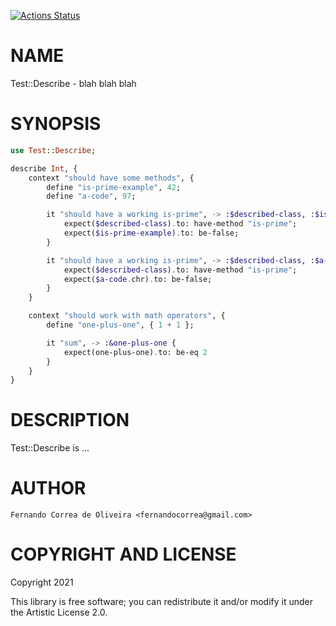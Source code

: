 [![Actions Status](https://github.com/FCO/Test-Describe/workflows/test/badge.svg)](https://github.com/FCO/Test-Describe/actions)

NAME
====

Test::Describe - blah blah blah

SYNOPSIS
========

```raku
use Test::Describe;

describe Int, {
    context "should have some methods", {
        define "is-prime-example", 42;
        define "a-code", 97;

        it "should have a working is-prime", -> :$described-class, :$is-prime-example {
            expect($described-class).to: have-method "is-prime";
            expect($is-prime-example).to: be-false;
        }

        it "should have a working is-prime", -> :$described-class, :$a-code {
            expect($described-class).to: have-method "is-prime";
            expect($a-code.chr).to: be-false;
        }
    }

    context "should work with math operators", {
        define "one-plus-one", { 1 + 1 };

        it "sum", -> :&one-plus-one {
            expect(one-plus-one).to: be-eq 2
        }
    }
}
```

DESCRIPTION
===========

Test::Describe is ...

AUTHOR
======

    Fernando Correa de Oliveira <fernandocorrea@gmail.com>

COPYRIGHT AND LICENSE
=====================

Copyright 2021 

This library is free software; you can redistribute it and/or modify it under the Artistic License 2.0.

